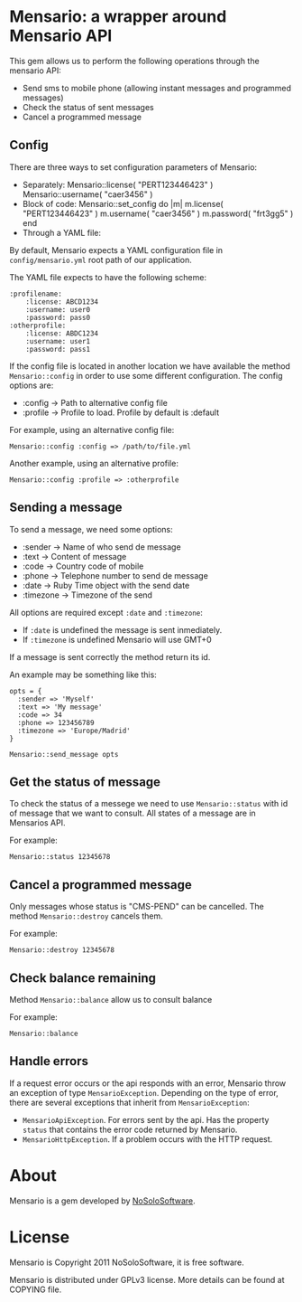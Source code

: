 # Mensario: a wrapper around Mensario API

This gem allows us to perform the following operations through the mensario API:

* Send sms to mobile phone (allowing instant messages and programmed messages)
* Check the status of sent messages
* Cancel a programmed message

## Config
There are three ways to set configuration parameters of Mensario:

* Separately:
    Mensario::license( "PERT123446423" )
    Mensario::username( "caer3456" )
* Block of code:
    Mensario::set_config do |m|
      m.license( "PERT123446423" )
      m.username( "caer3456" )
      m.password( "frt3gg5" )
    end
* Through a YAML file:

By default, Mensario expects a YAML configuration file in ```config/mensario.yml``` root path of our application.

The YAML file expects to have the following scheme:

    :profilename:
        :license: ABCD1234
        :username: user0
        :password: pass0
    :otherprofile:
        :license: ABDC1234
        :username: user1
        :password: pass1

If the config file is located in another location we have available the method ```Mensario::config``` in order to use some different configuration. The config options are:

* :config -> Path to alternative config file
* :profile -> Profile to load. Profile by default is :default
     
For example, using an alternative config file:
  
    Mensario::config :config => /path/to/file.yml

Another example, using an alternative profile:

    Mensario::config :profile => :otherprofile


## Sending a message

To send a message, we need some options:

* :sender -> Name of who send de message
* :text -> Content of message
* :code -> Country code of mobile
* :phone -> Telephone number to send de message
* :date -> Ruby Time object with the send date
* :timezone -> Timezone of the send

All options are required except ```:date``` and ```:timezone```:

* If ```:date``` is undefined the message is sent inmediately.
* If ```:timezone``` is undefined Mensario will use GMT+0

If a message is sent correctly the method return its id.

An example may be something like this:

    opts = {
      :sender => 'Myself'
      :text => 'My message'
      :code => 34
      :phone => 123456789
      :timezone => 'Europe/Madrid'
    }

    Mensario::send_message opts

## Get the status of message

To check the status of a messege we need to use ```Mensario::status``` with id of message that we want to consult. All states of a message are in Mensarios API.

For example:

    Mensario::status 12345678

## Cancel a programmed message

Only messages whose status is "CMS-PEND" can be cancelled. The method ```Mensario::destroy``` cancels them.

For example:

    Mensario::destroy 12345678

## Check balance remaining

Method ```Mensario::balance``` allow us to consult balance

For example:

    Mensario::balance

## Handle errors

If a request error occurs or the api responds with an error, Mensario throw an exception of type ```MensarioException```. Depending on the type of error, there are several exceptions that inherit from ```MensarioException```:

* ```MensarioApiException```. For errors sent by the api. Has the property ```status``` that contains the error code returned by Mensario.
* ```MensarioHttpException```. If a problem occurs with the HTTP request.

# About
Mensario is a gem developed by [NoSoloSoftware](http://nosolosoftware.biz).

# License
Mensario is Copyright 2011 NoSoloSoftware, it is free software.

Mensario is distributed under GPLv3 license. More details can be found at COPYING file.
